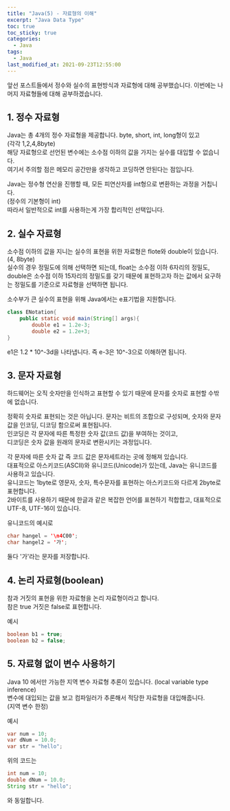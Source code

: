 ```yaml
---
title: "Java(5) - 자료형의 이해"
excerpt: "Java Data Type"
toc: true
toc_sticky: true
categories:
  - Java
tags:
  - Java
last_modified_at: 2021-09-23T12:55:00
---
```


앞선 포스트들에서 정수와 실수의 표현방식과 자료형에 대해 공부했습니다. 이번에는 나머지 자료형들에 대해
공부하겠습니다.

## 1. 정수 자료형

Java는 총 4개의 정수 자료형을 제공합니다. byte, short, int, long형이 있고<br/> (각각 1,2,4,8byte)<br/>
해당 자료형으로 선언된 변수에는 소수점 이하의 값을 가지는 실수를 대입할 수 없습니다.<br/>
여기서 주의할 점은 메모리 공간만을 생각하고 코딩하면 안된다는 점입니다.<br/>

Java는 정수형 연산을 진행할 때, 모든 피연산자를 int형으로 변환하는 과정을 거칩니다.<br/> (정수의 기본형이 int)<br/>
따라서 일반적으로 int를 사용하는게 가장 합리적인 선택입니다.<br/>

## 2. 실수 자료형

소수점 이하의 값을 지니는 실수의 표현을 위한 자료형은 flote와 double이 있습니다.<br/>(4, 8byte)<br/>
실수의 경우 정밀도에 의해 선택하면 되는데, float는 소수점 이하 6자리의 정밀도, double은 소수점 이하 15자리의 정밀도를
갖기 때문에 표현하고자 하는 값에서 요구하는 정밀도를 기준으로 자료형을 선택하면 됩니다.<br/>

소수부가 큰 실수의 표현을 위해 Java에서는 e표기법을 지원합니다.<br/>

```java
class ENotation{
    public static void main(String[] args){
        double e1 = 1.2e-3;
        double e2 = 1.2e+3;
}
```

e1은 1.2 \* 10^-3d을 나타냅니다. 즉 e-3은 10^-3으로 이해하면 됩니다.

## 3. 문자 자료형

하드웨어는 오직 숫자만을 인식하고 표현할 수 있기 때문에 문자를 숫자로 표현할 수밖에 없습니다.<br/>

정확히 숫자로 표현되는 것은 아닙니다. 문자는 비트의 조합으로 구성되며, 숫자와 문자값을 인코딩, 디코딩 함으로써 표현됩니다.<br/>
인코딩은 각 문자에 따른 특정한 숫자 값(코드 값)을 부여하는 것이고,<br/>
디코딩은 숫자 값을 원래의 문자로 변환시키는 과정입니다.<br/>

각 문자에 따른 숫자 값 즉 코드 값은 문자세트라는 곳에 정해져 있습니다.<br/>
대표적으로 아스키코드(ASCII)와 유니코드(Unicode)가 있는데, Java는 유니코드를 사용하고 있습니다.<br/>
유니코드는 1byte로 영문자, 숫자, 특수문자를 표현하는 아스키코드와 다르게 2byte로 표현합니다.<br/>
2바이트를 사용하기 때문에 한글과 같은 복잡한 언어를 표현하기 적합합고, 대표적으로 UTF-8, UTF-16이 있습니다.<br/>

유니코드의 예시로

```java
char hangel = '\n4C00';
char hangel2 = '가';
```

둘다 '가'라는 문자를 저장합니다.

## 4. 논리 자료형(boolean)

참과 거짓의 표현을 위한 자료형을 논리 자료형이라고 합니다.<br/>
참은 true 거짓은 false로 표현합니다.

예시

```java
boolean b1 = true;
boolean b2 = false;
```

## 5. 자료형 없이 변수 사용하기

Java 10 에서만 가능한 지역 변수 자료형 추론이 있습니다. (local variable type inference)<br/>
변수에 대입되는 값을 보고 컴파일러가 추론해서 적당한 자료형을 대입해줍니다.<br/>
(지역 변수 한정)

예시

```java
var num = 10;
var dNum = 10.0;
var str = "hello";
```

위의 코드는

```java
int num = 10;
double dNum = 10.0;
String str = "hello";
```

와 동일합니다.
